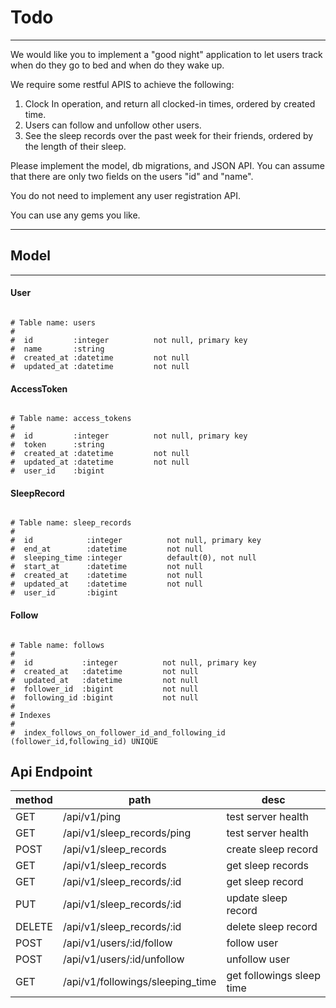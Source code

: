 # Todo

---

We would like you to implement a "good night" application to let users track when do they go to bed and when do they wake up.

We require some restful APIS to achieve the following:

1. Clock In operation, and return all clocked-in times, ordered by created time.
2. Users can follow and unfollow other users.
3. See the sleep records over the past week for their friends, ordered by the length of their sleep.

Please implement the model, db migrations, and JSON API.
You can assume that there are only two fields on the users "id" and "name".

You do not need to implement any user registration API.

You can use any gems you like.

---

## Model
---
#### User
```

# Table name: users
#
#  id         :integer          not null, primary key
#  name       :string
#  created_at :datetime         not null
#  updated_at :datetime         not null

```

#### AccessToken
```

# Table name: access_tokens
#
#  id         :integer          not null, primary key
#  token      :string
#  created_at :datetime         not null
#  updated_at :datetime         not null
#  user_id    :bigint

```

#### SleepRecord
```

# Table name: sleep_records
#
#  id            :integer          not null, primary key
#  end_at        :datetime         not null
#  sleeping_time :integer          default(0), not null
#  start_at      :datetime         not null
#  created_at    :datetime         not null
#  updated_at    :datetime         not null
#  user_id       :bigint

```

#### Follow
```

# Table name: follows
#
#  id           :integer          not null, primary key
#  created_at   :datetime         not null
#  updated_at   :datetime         not null
#  follower_id  :bigint           not null
#  following_id :bigint           not null
#
# Indexes
#
#  index_follows_on_follower_id_and_following_id  (follower_id,following_id) UNIQUE

```

## Api Endpoint

|method|path|desc|
|---|---|---|
|    GET  |  /api/v1/ping                      |  test server health  |
|    GET  |  /api/v1/sleep_records/ping        |  test server health  |
|   POST  |  /api/v1/sleep_records             |  create sleep record  |
|    GET  |  /api/v1/sleep_records             |  get sleep records  |
|    GET  |  /api/v1/sleep_records/:id         |  get sleep record  |
|    PUT  |  /api/v1/sleep_records/:id         |  update sleep record  |
| DELETE  |  /api/v1/sleep_records/:id         |  delete sleep record  |
|   POST  |  /api/v1/users/:id/follow          |  follow user  |
|   POST  |  /api/v1/users/:id/unfollow        |  unfollow user  |
|    GET  |  /api/v1/followings/sleeping_time  |  get followings sleep time  |


